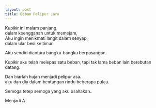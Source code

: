 ```yaml
---
layout: post
title: Beban Pelipur Lara
---
```


Kupikir ini malam panjang,  
dalam keengganan untuk memejam,  
Aku ingin menikmati langit dalam senyap,  
dalam ular besi ke timur.

Aku sendiri diantara bangku-bangku berpasangan.

Kupikir aku telah melepas satu beban, tapi tak lama beban lain berebutan datang.

Dan biarlah hujan menjadi pelipur asa.  
aku dan dia dalam bentangan rindu beberapa pulau.

Semoga tetep semoga yang aku usahakan..

Menjadi A

